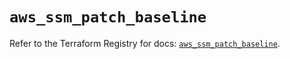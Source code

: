 # `aws_ssm_patch_baseline`

Refer to the Terraform Registry for docs: [`aws_ssm_patch_baseline`](https://registry.terraform.io/providers/hashicorp/aws/4.67.0/docs/resources/ssm_patch_baseline).
